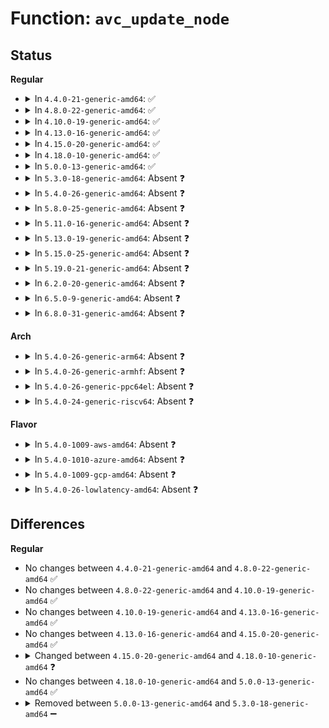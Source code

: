# Function: <code>avc_update_node</code>

## Status
<b>Regular</b>
<ul>
<li>
<details>
<summary>In <code>4.4.0-21-generic-amd64</code>: ✅</summary>

```c
int avc_update_node(u32 event, u32 perms, u8 driver, u8 xperm, u32 ssid, u32 tsid, u16 tclass, u32 seqno, struct extended_perms_decision * xpd, u32 flags)
```

```json
{
  "name": "avc_update_node",
  "collision_type": "Unique Static",
  "inline_type": "No",
  "funcs": [
    {
      "addr": 18446744071582255568,
      "name": "avc_update_node",
      "external": false,
      "loc": "security/selinux/avc.c:820",
      "file": "security/selinux/avc.c",
      "inline": "seen, unknown",
      "caller_inline": [],
      "caller_func": [
        "security/selinux/avc.c:avc_denied",
        "security/selinux/avc.c:avc_has_extended_perms"
      ]
    }
  ],
  "symbols": [
    {
      "addr": 18446744071582255568,
      "name": "avc_update_node",
      "section": ".text",
      "bind": "STB_LOCAL",
      "size": 793
    }
  ]
}
```
</details>
</li>
<li>
<details>
<summary>In <code>4.8.0-22-generic-amd64</code>: ✅</summary>

```c
int avc_update_node(u32 event, u32 perms, u8 driver, u8 xperm, u32 ssid, u32 tsid, u16 tclass, u32 seqno, struct extended_perms_decision * xpd, u32 flags)
```

```json
{
  "name": "avc_update_node",
  "collision_type": "Unique Static",
  "inline_type": "No",
  "funcs": [
    {
      "addr": 18446744071582474368,
      "name": "avc_update_node",
      "external": false,
      "loc": "security/selinux/avc.c:820",
      "file": "security/selinux/avc.c",
      "inline": "seen, unknown",
      "caller_inline": [],
      "caller_func": [
        "security/selinux/avc.c:avc_has_extended_perms",
        "security/selinux/avc.c:avc_denied"
      ]
    }
  ],
  "symbols": [
    {
      "addr": 18446744071582474368,
      "name": "avc_update_node",
      "section": ".text",
      "bind": "STB_LOCAL",
      "size": 781
    }
  ]
}
```
</details>
</li>
<li>
<details>
<summary>In <code>4.10.0-19-generic-amd64</code>: ✅</summary>

```c
int avc_update_node(u32 event, u32 perms, u8 driver, u8 xperm, u32 ssid, u32 tsid, u16 tclass, u32 seqno, struct extended_perms_decision * xpd, u32 flags)
```

```json
{
  "name": "avc_update_node",
  "collision_type": "Unique Static",
  "inline_type": "No",
  "funcs": [
    {
      "addr": 18446744071582566832,
      "name": "avc_update_node",
      "external": false,
      "loc": "security/selinux/avc.c:820",
      "file": "security/selinux/avc.c",
      "inline": "seen, unknown",
      "caller_inline": [],
      "caller_func": [
        "security/selinux/avc.c:avc_has_extended_perms",
        "security/selinux/avc.c:avc_denied"
      ]
    }
  ],
  "symbols": [
    {
      "addr": 18446744071582566832,
      "name": "avc_update_node",
      "section": ".text",
      "bind": "STB_LOCAL",
      "size": 781
    }
  ]
}
```
</details>
</li>
<li>
<details>
<summary>In <code>4.13.0-16-generic-amd64</code>: ✅</summary>

```c
int avc_update_node(u32 event, u32 perms, u8 driver, u8 xperm, u32 ssid, u32 tsid, u16 tclass, u32 seqno, struct extended_perms_decision * xpd, u32 flags)
```

```json
{
  "name": "avc_update_node",
  "collision_type": "Unique Static",
  "inline_type": "No",
  "funcs": [
    {
      "addr": 18446744071582656240,
      "name": "avc_update_node",
      "external": false,
      "loc": "security/selinux/avc.c:820",
      "file": "security/selinux/avc.c",
      "inline": "seen, unknown",
      "caller_inline": [],
      "caller_func": [
        "security/selinux/avc.c:avc_has_extended_perms",
        "security/selinux/avc.c:avc_denied"
      ]
    }
  ],
  "symbols": [
    {
      "addr": 18446744071582656240,
      "name": "avc_update_node",
      "section": ".text",
      "bind": "STB_LOCAL",
      "size": 780
    }
  ]
}
```
</details>
</li>
<li>
<details>
<summary>In <code>4.15.0-20-generic-amd64</code>: ✅</summary>

```c
int avc_update_node(u32 event, u32 perms, u8 driver, u8 xperm, u32 ssid, u32 tsid, u16 tclass, u32 seqno, struct extended_perms_decision * xpd, u32 flags)
```

```json
{
  "name": "avc_update_node",
  "collision_type": "Unique Static",
  "inline_type": "No",
  "funcs": [
    {
      "addr": 18446744071582811376,
      "name": "avc_update_node",
      "external": false,
      "loc": "security/selinux/avc.c:816",
      "file": "security/selinux/avc.c",
      "inline": "seen, unknown",
      "caller_inline": [],
      "caller_func": [
        "security/selinux/avc.c:avc_has_extended_perms",
        "security/selinux/avc.c:avc_denied"
      ]
    }
  ],
  "symbols": [
    {
      "addr": 18446744071582811376,
      "name": "avc_update_node",
      "section": ".text",
      "bind": "STB_LOCAL",
      "size": 780
    }
  ]
}
```
</details>
</li>
<li>
<details>
<summary>In <code>4.18.0-10-generic-amd64</code>: ✅</summary>

```c
int avc_update_node(struct selinux_avc * avc, u32 event, u32 perms, u8 driver, u8 xperm, u32 ssid, u32 tsid, u16 tclass, u32 seqno, struct extended_perms_decision * xpd, u32 flags)
```

```json
{
  "name": "avc_update_node",
  "collision_type": "Unique Static",
  "inline_type": "No",
  "funcs": [
    {
      "addr": 18446744071583005552,
      "name": "avc_update_node",
      "external": false,
      "loc": "security/selinux/avc.c:847",
      "file": "security/selinux/avc.c",
      "inline": "seen, unknown",
      "caller_inline": [],
      "caller_func": [
        "security/selinux/avc.c:avc_has_extended_perms",
        "security/selinux/avc.c:avc_denied"
      ]
    }
  ],
  "symbols": [
    {
      "addr": 18446744071583005552,
      "name": "avc_update_node",
      "section": ".text",
      "bind": "STB_LOCAL",
      "size": 689
    }
  ]
}
```
</details>
</li>
<li>
<details>
<summary>In <code>5.0.0-13-generic-amd64</code>: ✅</summary>

```c
int avc_update_node(struct selinux_avc * avc, u32 event, u32 perms, u8 driver, u8 xperm, u32 ssid, u32 tsid, u16 tclass, u32 seqno, struct extended_perms_decision * xpd, u32 flags)
```

```json
{
  "name": "avc_update_node",
  "collision_type": "Unique Static",
  "inline_type": "No",
  "funcs": [
    {
      "addr": 18446744071583118880,
      "name": "avc_update_node",
      "external": false,
      "loc": "security/selinux/avc.c:847",
      "file": "security/selinux/avc.c",
      "inline": "seen, unknown",
      "caller_inline": [],
      "caller_func": [
        "security/selinux/avc.c:avc_has_extended_perms",
        "security/selinux/avc.c:avc_denied"
      ]
    }
  ],
  "symbols": [
    {
      "addr": 18446744071583118880,
      "name": "avc_update_node",
      "section": ".text",
      "bind": "STB_LOCAL",
      "size": 689
    }
  ]
}
```
</details>
</li>
<li>
<details>
<summary>In <code>5.3.0-18-generic-amd64</code>: Absent ❓</summary>

```json
{
  "name": "avc_update_node",
  "collision_type": "Unique Static",
  "inline_type": "Selective",
  "funcs": [
    {
      "addr": 18446744071583308544,
      "name": "avc_update_node",
      "external": false,
      "loc": "security/selinux/avc.c:843",
      "file": "security/selinux/avc.c",
      "inline": "not declared, inlined",
      "caller_inline": [
        "security/selinux/avc.c:avc_has_extended_perms",
        "security/selinux/avc.c:avc_denied"
      ],
      "caller_func": [
        "security/selinux/avc.c:avc_has_extended_perms",
        "security/selinux/avc.c:avc_denied"
      ]
    }
  ],
  "symbols": [
    {
      "addr": 18446744071583305920,
      "name": "avc_update_node.part.0",
      "section": ".text",
      "bind": "STB_LOCAL",
      "size": 785
    }
  ]
}
```
</details>
</li>
<li>
<details>
<summary>In <code>5.4.0-26-generic-amd64</code>: Absent ❓</summary>

```json
{
  "name": "avc_update_node",
  "collision_type": "Unique Static",
  "inline_type": "Selective",
  "funcs": [
    {
      "addr": 18446744071583413211,
      "name": "avc_update_node",
      "external": false,
      "loc": "security/selinux/avc.c:828",
      "file": "security/selinux/avc.c",
      "inline": "not declared, inlined",
      "caller_inline": [
        "security/selinux/avc.c:avc_has_extended_perms",
        "security/selinux/avc.c:avc_denied"
      ],
      "caller_func": [
        "security/selinux/avc.c:avc_has_extended_perms",
        "security/selinux/avc.c:avc_denied"
      ]
    }
  ],
  "symbols": [
    {
      "addr": 18446744071583410640,
      "name": "avc_update_node.part.0",
      "section": ".text",
      "bind": "STB_LOCAL",
      "size": 752
    }
  ]
}
```
</details>
</li>
<li>
<details>
<summary>In <code>5.8.0-25-generic-amd64</code>: Absent ❓</summary>

```json
{
  "name": "avc_update_node",
  "collision_type": "Unique Static",
  "inline_type": "Selective",
  "funcs": [
    {
      "addr": 18446744071583753888,
      "name": "avc_update_node",
      "external": false,
      "loc": "security/selinux/avc.c:828",
      "file": "security/selinux/avc.c",
      "inline": "not declared, inlined",
      "caller_inline": [
        "security/selinux/avc.c:avc_has_extended_perms",
        "security/selinux/avc.c:avc_denied"
      ],
      "caller_func": [
        "security/selinux/avc.c:avc_has_extended_perms",
        "security/selinux/avc.c:avc_denied"
      ]
    }
  ],
  "symbols": [
    {
      "addr": 18446744071583751520,
      "name": "avc_update_node.part.0.isra.0",
      "section": ".text",
      "bind": "STB_LOCAL",
      "size": 609
    }
  ]
}
```
</details>
</li>
<li>
<details>
<summary>In <code>5.11.0-16-generic-amd64</code>: Absent ❓</summary>

```json
{
  "name": "avc_update_node",
  "collision_type": "Unique Static",
  "inline_type": "Selective",
  "funcs": [
    {
      "addr": 18446744071583875431,
      "name": "avc_update_node",
      "external": false,
      "loc": "security/selinux/avc.c:835",
      "file": "security/selinux/avc.c",
      "inline": "not declared, inlined",
      "caller_inline": [
        "security/selinux/avc.c:avc_has_extended_perms",
        "security/selinux/avc.c:avc_denied"
      ],
      "caller_func": [
        "security/selinux/avc.c:avc_has_extended_perms",
        "security/selinux/avc.c:avc_denied"
      ]
    }
  ],
  "symbols": [
    {
      "addr": 18446744071583873008,
      "name": "avc_update_node.part.0.isra.0",
      "section": ".text",
      "bind": "STB_LOCAL",
      "size": 609
    }
  ]
}
```
</details>
</li>
<li>
<details>
<summary>In <code>5.13.0-19-generic-amd64</code>: Absent ❓</summary>

```json
{
  "name": "avc_update_node",
  "collision_type": "Unique Static",
  "inline_type": "Selective",
  "funcs": [
    {
      "addr": 18446744071583901591,
      "name": "avc_update_node",
      "external": false,
      "loc": "security/selinux/avc.c:836",
      "file": "security/selinux/avc.c",
      "inline": "not declared, inlined",
      "caller_inline": [
        "security/selinux/avc.c:avc_has_extended_perms",
        "security/selinux/avc.c:avc_denied"
      ],
      "caller_func": [
        "security/selinux/avc.c:avc_has_extended_perms",
        "security/selinux/avc.c:avc_denied"
      ]
    }
  ],
  "symbols": [
    {
      "addr": 18446744071583899152,
      "name": "avc_update_node.part.0.isra.0",
      "section": ".text",
      "bind": "STB_LOCAL",
      "size": 612
    }
  ]
}
```
</details>
</li>
<li>
<details>
<summary>In <code>5.15.0-25-generic-amd64</code>: Absent ❓</summary>

```json
{
  "name": "avc_update_node",
  "collision_type": "Unique Static",
  "inline_type": "Selective",
  "funcs": [
    {
      "addr": 18446744071584263120,
      "name": "avc_update_node",
      "external": false,
      "loc": "security/selinux/avc.c:840",
      "file": "security/selinux/avc.c",
      "inline": "not declared, inlined",
      "caller_inline": [],
      "caller_func": [
        "security/selinux/avc.c:avc_has_extended_perms",
        "security/selinux/avc.c:avc_denied"
      ]
    }
  ],
  "symbols": [
    {
      "addr": 18446744071584263120,
      "name": "avc_update_node.isra.0",
      "section": ".text",
      "bind": "STB_LOCAL",
      "size": 627
    }
  ]
}
```
</details>
</li>
<li>
<details>
<summary>In <code>5.19.0-21-generic-amd64</code>: Absent ❓</summary>

```json
{
  "name": "avc_update_node",
  "collision_type": "Unique Static",
  "inline_type": "Selective",
  "funcs": [
    {
      "addr": 18446744071584875392,
      "name": "avc_update_node",
      "external": false,
      "loc": "security/selinux/avc.c:847",
      "file": "security/selinux/avc.c",
      "inline": "not declared, inlined",
      "caller_inline": [],
      "caller_func": [
        "security/selinux/avc.c:avc_has_extended_perms",
        "security/selinux/avc.c:avc_denied"
      ]
    }
  ],
  "symbols": [
    {
      "addr": 18446744071584875392,
      "name": "avc_update_node.isra.0",
      "section": ".text",
      "bind": "STB_LOCAL",
      "size": 649
    }
  ]
}
```
</details>
</li>
<li>
<details>
<summary>In <code>6.2.0-20-generic-amd64</code>: Absent ❓</summary>

```json
{
  "name": "avc_update_node",
  "collision_type": "Unique Static",
  "inline_type": "Selective",
  "funcs": [
    {
      "addr": 18446744071585581264,
      "name": "avc_update_node",
      "external": false,
      "loc": "security/selinux/avc.c:847",
      "file": "security/selinux/avc.c",
      "inline": "not declared, inlined",
      "caller_inline": [],
      "caller_func": [
        "security/selinux/avc.c:avc_has_extended_perms",
        "security/selinux/avc.c:avc_denied"
      ]
    }
  ],
  "symbols": [
    {
      "addr": 18446744071585581264,
      "name": "avc_update_node.isra.0",
      "section": ".text",
      "bind": "STB_LOCAL",
      "size": 649
    }
  ]
}
```
</details>
</li>
<li>
<details>
<summary>In <code>6.5.0-9-generic-amd64</code>: Absent ❓</summary>

```json
{
  "name": "avc_update_node",
  "collision_type": "Unique Static",
  "inline_type": "Selective",
  "funcs": [
    {
      "addr": 18446744071585812736,
      "name": "avc_update_node",
      "external": false,
      "loc": "security/selinux/avc.c:831",
      "file": "security/selinux/avc.c",
      "inline": "not declared, inlined",
      "caller_inline": [],
      "caller_func": [
        "security/selinux/avc.c:avc_has_extended_perms",
        "security/selinux/avc.c:avc_denied"
      ]
    }
  ],
  "symbols": [
    {
      "addr": 18446744071585812736,
      "name": "avc_update_node.isra.0",
      "section": ".text",
      "bind": "STB_LOCAL",
      "size": 616
    }
  ]
}
```
</details>
</li>
<li>
<details>
<summary>In <code>6.8.0-31-generic-amd64</code>: Absent ❓</summary>

```json
{
  "name": "avc_update_node",
  "collision_type": "Unique Static",
  "inline_type": "Selective",
  "funcs": [
    {
      "addr": 18446744071586061136,
      "name": "avc_update_node",
      "external": false,
      "loc": "security/selinux/avc.c:831",
      "file": "security/selinux/avc.c",
      "inline": "not declared, inlined",
      "caller_inline": [],
      "caller_func": [
        "security/selinux/avc.c:avc_has_extended_perms",
        "security/selinux/avc.c:avc_denied"
      ]
    }
  ],
  "symbols": [
    {
      "addr": 18446744071586061136,
      "name": "avc_update_node.isra.0",
      "section": ".text",
      "bind": "STB_LOCAL",
      "size": 605
    }
  ]
}
```
</details>
</li>
</ul>
<b>Arch</b>
<ul>
<li>
<details>
<summary>In <code>5.4.0-26-generic-arm64</code>: Absent ❓</summary>

```json
{
  "name": "avc_update_node",
  "collision_type": "Unique Static",
  "inline_type": "Selective",
  "funcs": [
    {
      "addr": 18446603336495168540,
      "name": "avc_update_node",
      "external": false,
      "loc": "security/selinux/avc.c:828",
      "file": "security/selinux/avc.c",
      "inline": "not declared, inlined",
      "caller_inline": [
        "security/selinux/avc.c:avc_has_extended_perms"
      ],
      "caller_func": [
        "security/selinux/avc.c:avc_has_extended_perms"
      ]
    }
  ],
  "symbols": [
    {
      "addr": 18446603336495165832,
      "name": "avc_update_node.part.0",
      "section": ".text",
      "bind": "STB_LOCAL",
      "size": 808
    }
  ]
}
```
</details>
</li>
<li>
<details>
<summary>In <code>5.4.0-26-generic-armhf</code>: Absent ❓</summary>

```json
{
  "name": "avc_update_node",
  "collision_type": "Unique Static",
  "inline_type": "Selective",
  "funcs": [
    {
      "addr": 3228555356,
      "name": "avc_update_node",
      "external": false,
      "loc": "security/selinux/avc.c:828",
      "file": "security/selinux/avc.c",
      "inline": "not declared, inlined",
      "caller_inline": [
        "security/selinux/avc.c:avc_has_extended_perms",
        "security/selinux/avc.c:avc_denied"
      ],
      "caller_func": [
        "security/selinux/avc.c:avc_has_extended_perms",
        "security/selinux/avc.c:avc_denied"
      ]
    }
  ],
  "symbols": [
    {
      "addr": 3228552644,
      "name": "avc_update_node.part.0",
      "section": ".text",
      "bind": "STB_LOCAL",
      "size": 864
    }
  ]
}
```
</details>
</li>
<li>
<details>
<summary>In <code>5.4.0-26-generic-ppc64el</code>: Absent ❓</summary>

```json
{
  "name": "avc_update_node",
  "collision_type": "Unique Static",
  "inline_type": "Selective",
  "funcs": [
    {
      "addr": 13835058055289105468,
      "name": "avc_update_node",
      "external": false,
      "loc": "security/selinux/avc.c:828",
      "file": "security/selinux/avc.c",
      "inline": "not declared, inlined",
      "caller_inline": [
        "security/selinux/avc.c:avc_has_extended_perms"
      ],
      "caller_func": [
        "security/selinux/avc.c:avc_has_extended_perms"
      ]
    }
  ],
  "symbols": [
    {
      "addr": 13835058055289102208,
      "name": "avc_update_node.part.0",
      "section": ".text",
      "bind": "STB_LOCAL",
      "size": 1064
    }
  ]
}
```
</details>
</li>
<li>
<details>
<summary>In <code>5.4.0-24-generic-riscv64</code>: Absent ❓</summary>

```json
{
  "name": "avc_update_node",
  "collision_type": "Unique Static",
  "inline_type": "Selective",
  "funcs": [
    {
      "addr": 18446743936274411924,
      "name": "avc_update_node",
      "external": false,
      "loc": "security/selinux/avc.c:828",
      "file": "security/selinux/avc.c",
      "inline": "not declared, inlined",
      "caller_inline": [
        "security/selinux/avc.c:avc_has_extended_perms"
      ],
      "caller_func": [
        "security/selinux/avc.c:avc_has_extended_perms"
      ]
    }
  ],
  "symbols": [
    {
      "addr": 18446743936274409760,
      "name": "avc_update_node.part.0",
      "section": ".text",
      "bind": "STB_LOCAL",
      "size": 664
    }
  ]
}
```
</details>
</li>
</ul>
<b>Flavor</b>
<ul>
<li>
<details>
<summary>In <code>5.4.0-1009-aws-amd64</code>: Absent ❓</summary>

```json
{
  "name": "avc_update_node",
  "collision_type": "Unique Static",
  "inline_type": "Selective",
  "funcs": [
    {
      "addr": 18446744071583381947,
      "name": "avc_update_node",
      "external": false,
      "loc": "security/selinux/avc.c:828",
      "file": "security/selinux/avc.c",
      "inline": "not declared, inlined",
      "caller_inline": [
        "security/selinux/avc.c:avc_has_extended_perms",
        "security/selinux/avc.c:avc_denied"
      ],
      "caller_func": [
        "security/selinux/avc.c:avc_has_extended_perms",
        "security/selinux/avc.c:avc_denied"
      ]
    }
  ],
  "symbols": [
    {
      "addr": 18446744071583379376,
      "name": "avc_update_node.part.0",
      "section": ".text",
      "bind": "STB_LOCAL",
      "size": 752
    }
  ]
}
```
</details>
</li>
<li>
<details>
<summary>In <code>5.4.0-1010-azure-amd64</code>: Absent ❓</summary>

```json
{
  "name": "avc_update_node",
  "collision_type": "Unique Static",
  "inline_type": "Selective",
  "funcs": [
    {
      "addr": 18446744071583319035,
      "name": "avc_update_node",
      "external": false,
      "loc": "security/selinux/avc.c:828",
      "file": "security/selinux/avc.c",
      "inline": "not declared, inlined",
      "caller_inline": [
        "security/selinux/avc.c:avc_has_extended_perms",
        "security/selinux/avc.c:avc_denied"
      ],
      "caller_func": [
        "security/selinux/avc.c:avc_has_extended_perms",
        "security/selinux/avc.c:avc_denied"
      ]
    }
  ],
  "symbols": [
    {
      "addr": 18446744071583316464,
      "name": "avc_update_node.part.0",
      "section": ".text",
      "bind": "STB_LOCAL",
      "size": 752
    }
  ]
}
```
</details>
</li>
<li>
<details>
<summary>In <code>5.4.0-1009-gcp-amd64</code>: Absent ❓</summary>

```json
{
  "name": "avc_update_node",
  "collision_type": "Unique Static",
  "inline_type": "Selective",
  "funcs": [
    {
      "addr": 18446744071583365723,
      "name": "avc_update_node",
      "external": false,
      "loc": "security/selinux/avc.c:828",
      "file": "security/selinux/avc.c",
      "inline": "not declared, inlined",
      "caller_inline": [
        "security/selinux/avc.c:avc_has_extended_perms",
        "security/selinux/avc.c:avc_denied"
      ],
      "caller_func": [
        "security/selinux/avc.c:avc_has_extended_perms",
        "security/selinux/avc.c:avc_denied"
      ]
    }
  ],
  "symbols": [
    {
      "addr": 18446744071583363152,
      "name": "avc_update_node.part.0",
      "section": ".text",
      "bind": "STB_LOCAL",
      "size": 752
    }
  ]
}
```
</details>
</li>
<li>
<details>
<summary>In <code>5.4.0-26-lowlatency-amd64</code>: Absent ❓</summary>

```json
{
  "name": "avc_update_node",
  "collision_type": "Unique Static",
  "inline_type": "Selective",
  "funcs": [
    {
      "addr": 18446744071583461047,
      "name": "avc_update_node",
      "external": false,
      "loc": "security/selinux/avc.c:828",
      "file": "security/selinux/avc.c",
      "inline": "not declared, inlined",
      "caller_inline": [
        "security/selinux/avc.c:avc_has_extended_perms",
        "security/selinux/avc.c:avc_denied"
      ],
      "caller_func": [
        "security/selinux/avc.c:avc_has_extended_perms",
        "security/selinux/avc.c:avc_denied"
      ]
    }
  ],
  "symbols": [
    {
      "addr": 18446744071583458400,
      "name": "avc_update_node.part.0",
      "section": ".text",
      "bind": "STB_LOCAL",
      "size": 752
    }
  ]
}
```
</details>
</li>
</ul>

## Differences
<b>Regular</b>
<ul>
<li>
No changes between <code>4.4.0-21-generic-amd64</code> and <code>4.8.0-22-generic-amd64</code> ✅
</li>
<li>
No changes between <code>4.8.0-22-generic-amd64</code> and <code>4.10.0-19-generic-amd64</code> ✅
</li>
<li>
No changes between <code>4.10.0-19-generic-amd64</code> and <code>4.13.0-16-generic-amd64</code> ✅
</li>
<li>
No changes between <code>4.13.0-16-generic-amd64</code> and <code>4.15.0-20-generic-amd64</code> ✅
</li>
<li>
<details>
<summary>Changed between <code>4.15.0-20-generic-amd64</code> and <code>4.18.0-10-generic-amd64</code> ❓</summary>
<ul>
<li>
<b>Param added. </b>
<code>struct selinux_avc * avc</code>
</li>
<li>
<b>Param reordered. </b>
<code>event, perms, driver, xperm, ssid, tsid, tclass, seqno, xpd, flags</code> ➡️ <code>avc, event, perms, driver, xperm, ssid, tsid, tclass, seqno, xpd, flags</code>
</li>
</ul>
</details>
</li>
<li>
No changes between <code>4.18.0-10-generic-amd64</code> and <code>5.0.0-13-generic-amd64</code> ✅
</li>
<li>
<details>
<summary>Removed between <code>5.0.0-13-generic-amd64</code> and <code>5.3.0-18-generic-amd64</code> ➖</summary>

```c
int avc_update_node(struct selinux_avc * avc, u32 event, u32 perms, u8 driver, u8 xperm, u32 ssid, u32 tsid, u16 tclass, u32 seqno, struct extended_perms_decision * xpd, u32 flags)
```
</details>
</li>
</ul>
